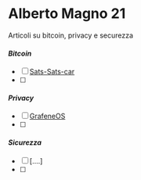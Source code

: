 # Alberto Magno 21
Articoli su bitcoin, privacy e securezza

#### *Bitcoin*

- [ ]  [Sats-Sats-car](https://github.com/AlbertoMagno21/Bisquit_not_cookie/blob/Privacy/Sats-Sats-car.md)
- [ ]  

#### *Privacy*

- [ ]  [GrafeneOS]()
- [ ] 

#### *Sicurezza*

- [ ]  [....]
- [ ]  
